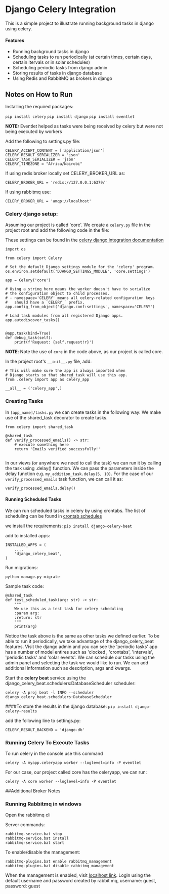 # Django Celery Integration
This is a simple project to illustrate running background tasks in django using celery.

#### Features
- Running background tasks in django
- Scheduling tasks to run periodically (at certain times, certain days, certain itervals or in solar schedules)
- Scheduling periodic tasks from django admin
- Storing results of tasks in django database
- Using Redis and RabbitMQ as brokers in django

## Notes on How to Run

Installing the required packages:

`pip install celery`
`pip install django`
`pip install eventlet`

**NOTE:** Eventlet helped as tasks were being received by celery but
were not being executed by workers

Add the following to settings.py file:
```
CELERY_ACCEPT_CONTENT = ['application/json']
CELERY_RESULT_SERIALIZER = 'json'
CELERY_TASK_SERIALIZER = 'json'
CELERY_TIMEZONE = "Africa/Nairobi"
```

If using redis broker locally set CELERY_BROKER_URL as:
```
CELERY_BROKER_URL = 'redis://127.0.0.1:6379/'
```

If using rabbitmq use:

```
CELERY_BROKER_URL = 'amqp://localhost'
```

### Celery django setup:
Assuming our project is called 'core'. We create a `celery.py` file in the project root and
add the following code in the file:

These settings can be found in the 
[celery django integration documentation](https://docs.celeryq.dev/en/stable/django/first-steps-with-django.html)
```
import os

from celery import Celery

# Set the default Django settings module for the 'celery' program.
os.environ.setdefault('DJANGO_SETTINGS_MODULE', 'core.settings')

app = Celery('core')

# Using a string here means the worker doesn't have to serialize
# the configuration object to child processes.
# - namespace='CELERY' means all celery-related configuration keys
#   should have a `CELERY_` prefix.
app.config_from_object('django.conf:settings', namespace='CELERY')

# Load task modules from all registered Django apps.
app.autodiscover_tasks()


@app.task(bind=True)
def debug_task(self):
    print(f'Request: {self.request!r}')
```

**NOTE**: Note the use of `core` in the code above, as our project is called core.

In the project root's `__init__.py` file, add:

```
# This will make sure the app is always imported when
# Django starts so that shared_task will use this app.
from .celery import app as celery_app

__all__ = ('celery_app',)
```

### Creating Tasks 
In `[app_name]/tasks.py` we can create tasks in the following way:
We make use of the shared_task decorator to create tasks.

```
from celery import shared_task

@shared_task
def verify_processed_emails() -> str:
    # execute something here
    return 'Emails verified successfully!'
    
```

In our views (or anywhere we need to call the task) we can run it by
calling the task using .delay() function. We can pass the parameters 
inside the delay function e.g. `my_addition_task.delay(5, 10)`. For
the case of our    `verify_processed_emails` task function, we can
call it as:

`verify_processed_emails.delay()`

#### Running Scheduled Tasks

We can run scheduled tasks in celery by using crontabs. The list of
scheduling can be found in 
[crontab schedules](https://docs.celeryq.dev/en/stable/userguide/periodic-tasks.html#crontab-schedules)

we install the requirements: `pip install django-celery-beat`

add to installed apps:

```
INSTALLED_APPS = (
    ...,
    'django_celery_beat',
)
```

Run migrations:

`python manage.py migrate`


Sample task code:

```
@shared_task
def test_scheduled_task(arg: str) -> str:
    """
    We use this as a test task for celery scheduling
    :param arg:
    :return: str
    """
    print(arg)
```
Notice the task above is the same as other tasks we defined earlier.
To be able to run it periodically, we take advantage of the django_celery_beat 
features. Visit the django admin and you can see the 'periodic tasks' app has 
a number of model entires such as 'clocked', 'crontabs', 'intervals', 'periodic tasks' 
and 'solar events'. We can schedule our tasks using the admin panel and selecting
the task we would like to run. We can add additional information such as description,
args and kwargs.

Start the **celery beat** service using the django_celery_beat.schedulers:DatabaseScheduler scheduler:

`celery -A proj beat -l INFO --scheduler django_celery_beat.schedulers:DatabaseScheduler`


####To store the results in the django database:
`pip install django-celery-results`

add the following line to settings.py:
```
CELERY_RESULT_BACKEND = 'django-db'
```


### Running Celery To Execute Tasks
To run celery in the console use this command

`celery -A myapp.celeryapp worker --loglevel=info -P eventlet`

For our case, our project called core has the celeryapp, we can run:

`celery -A core worker --loglevel=info -P eventlet`


##Additional Broker Notes
### Running Rabbitmq in windows
Open the rabbitmq cli

Server commands:

```shell
rabbitmq-service.bat stop  
rabbitmq-service.bat install  
rabbitmq-service.bat start  
```

To enable/disable the management:
```shell
rabbitmq-plugins.bat enable rabbitmq_management
rabbitmq-plugins.bat disable rabbitmq_management
```
When the management is enabled, visit [localhost link](http://localhost:15672/#/).
Login using the default username and password created by rabbit mq, username: guest, password: guest

